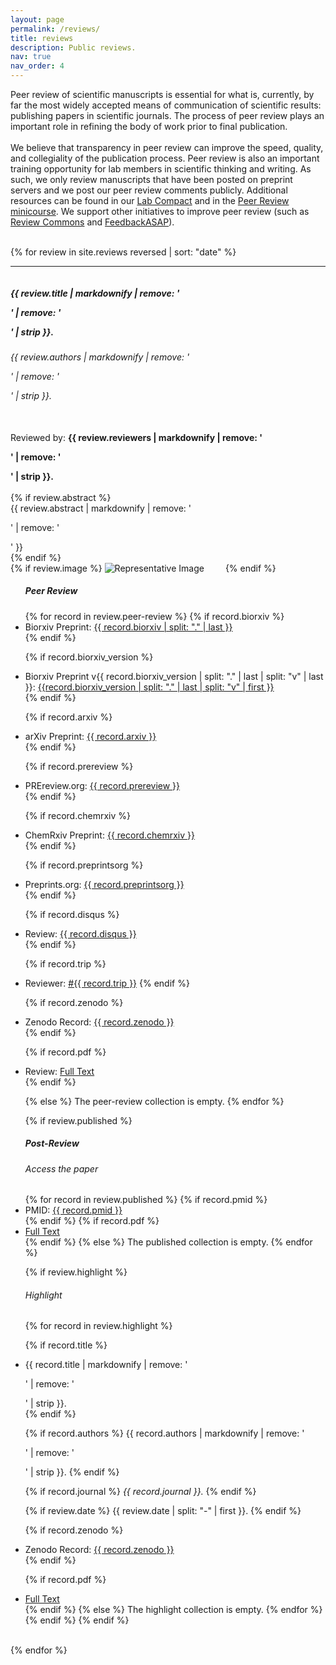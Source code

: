 ```yaml
---
layout: page
permalink: /reviews/
title: reviews
description: Public reviews.
nav: true
nav_order: 4
---
```


<!-- _pages/reviews.md -->
<div class="container-fluid">
<h7>
Peer review of scientific manuscripts is essential for what is, currently, by far the most widely
accepted means of communication of scientific results: publishing papers in scientific journals. The
process of peer review plays an important role in refining the body of work prior to final publication.
<br><br>
We believe that transparency in peer review can improve the speed, quality, and collegiality of the publication
process.  Peer review is also an important training opportunity for lab members in scientific thinking and writing. As such, we only review manuscripts that have been posted on preprint servers and we post our peer review
comments publicly. Additional resources can be found in our
<a href="https://fraserlab.com/compact/" target="_blank" alt = "Lab Compact (opens in new tab)">Lab Compact</a>
and in the <a href="https://fraserlab.com/peer_review/" target="_blank" alt = "Peer Review minicourse (opens in new tab)">Peer Review minicourse</a>. We support other initiatives to improve peer review (such as <a href="https://www.reviewcommons.org/" target="blank" alt = "Review Commons (opens in new tab)">Review Commons</a> and <a href="https://asapbio.org/feedbackasap" target="blank" alt = "FeedbackASAP (opens in new tab)">FeedbackASAP</a>).
<br><br>
</h7>

{% for review in site.reviews reversed | sort: "date" %}
<hr>
<div class="row" style="padding-top: 60px; margin-top: -60px;" id="{{ review.date }}">
<div><h5>{{ review.title | markdownify | remove: '<p>' | remove: '</p>' | strip }}.<br></h5>
<h6>{{ review.authors | markdownify | remove: '<p>' | remove: '</p>' | strip }}.</h6><br>
Reviewed by: <strong>{{ review.reviewers | markdownify | remove: '<p>' | remove: '</p>' | strip }}.</strong><br><br>
</div>
{% if review.abstract %}
<div>{{ review.abstract | markdownify | remove: '<p>' | remove: '</p>' }}</div>
{% endif %}
<br>
</div>

<div class="row" style="padding-top: 20px; margin-top: -20px">
<div class="col">
{% if review.image %}
<img class = "img-fluid" src = "{{ review.image }}" alt = "Representative Image" style="max-height: 250px;; margin-right: 30px">
{% endif %}
</div>
<ul class="col">
<h5>Peer Review</h5>
{% for record in review.peer-review %}
<!--Biorxiv-->
{% if record.biorxiv %}
<li>Biorxiv Preprint: <a href="http://dx.doi.org/10.1101/{record.biorxiv }}"<a href="https://fraserlab.com/compact/" target="_blank" alt = "biorxiv preprint link: {{ record.biorxiv }}">{{ record.biorxiv | split: "." | last }}</a></li>
{% endif %}

<!--Biorxiv specific version-->
{% if record.biorxiv_version %}
<li>Biorxiv Preprint v{{ record.biorxiv_version | split: "." | last | split: "v" | last }}: <a href="http://www.biorxiv.org/content/10.1101/{{record.biorxiv_version}}" target="_blank" alt = "biorxiv preprint link: {{record.biorxiv_version}}">{{record.biorxiv_version | split: "." | last | split: "v" | first }}</a></li>
{% endif %}

<!--Arxiv-->
{% if record.arxiv %}
<li>arXiv Preprint: <a href="https://arxiv.org/abs/{{ record.arxiv }}" target="_blank" alt = "arxiv preprint link: {{ record.arxiv }}">{{ record.arxiv }}</a></li>
{% endif %}

<!--prereview.org -->
{% if record.prereview %}
<li>PREreview.org: <a href="https://www.prereview.org/preprints/{{ record.prereview }}" target="_blank" alt = "prereview.org preprint link: {{ record.prereview }}">{{ record.prereview }}</a></li>
{% endif %}

<!--Chemrxiv-->
{% if record.chemrxiv %}
<li>ChemRxiv Preprint: <a href=" https://doi.org/10.26434/chemrxiv.{{ record.chemrxiv }}" target="_blank" alt = "chemrxiv preprint link: {{ record.chemrxiv }}">{{ record.chemrxiv }}</a></li>
{% endif %}

<!--Preprints.org -->
{% if record.preprintsorg %}
<li>Preprints.org: <a href="https://www.preprints.org/manuscript/{{ record.preprintsorg }}" target="_blank" alt = "preprints.org preprint link: {{ record.preprintsorg }}">{{ record.preprintsorg }}</a></li>
{% endif %}

<!--Disqus comment-->
{% if record.disqus %}
<li>Review: <a href="http://disq.us/p/{{ record.disqus }}" target="_blank" alt = "link to review as Disqus comment: {{ record.disqus }}">{{ record.disqus }}</a></li>
{% endif %}

<!--TRiP Review-->
{% if record.trip %}
<li>Reviewer: <a href="http://www.biorxiv.org/content/10.1101/{{ record.biorxiv_version }}#review" target="_blank" alt = "link to review as TRiP comment: {{ record.trip }}">#{{ record.trip }}</a>
{% endif %}

<!--zenodo record-->
{% if record.zenodo %}
<li>Zenodo Record: <a href="https://www.zenodo.org/record/{{ record.zenodo }}" target="_blank" alt = "link to review as zenodo PDF: {{ record.zenodo }}">{{ record.zenodo }}</a></li>
{% endif %}

{% if record.pdf %}
<li>Review: <a href="{{ record.pdf }}" target="_blank" alt="link to full review text: {{ record.pdf }}">Full Text</a></li>
{% endif %}

{% else %}
The peer-review collection is empty.
{% endfor %}
</ul>
<ul class="col">
{% if review.published %}
<h5>Post-Review</h5>
<h6>Access the paper</h6>
{% for record in review.published %}
{% if record.pmid %}
<li>PMID: <a href="http://www.ncbi.nlm.nih.gov/pubmed/{{ record.pmid }}" target="_blank" alt = "pubmed link: {{ record.pmid }}">{{ record.pmid }}</a></li>
{% endif %}
{% if record.pdf %}
<li><a href="{{ record.pdf }}" target="_blank" alt="link to full text: {{ record.pdf }}">Full Text</a></li>
{% endif %}
{% else %}
The published collection is empty.
{% endfor %}

{% if review.highlight %}
<br><h6>Highlight</h6>
{% for record in review.highlight %}
<!--Article Title-->
{% if record.title %}
<li>{{ record.title | markdownify | remove: '<p>' | remove: '</p>' | strip }}.</li>
{% endif %}

<!--Authors-->
{% if record.authors %}
{{ record.authors | markdownify | remove: '<p>' | remove: '</p>' | strip }}.
{% endif %}

<!--Journal-->
{% if record.journal %}
<i>{{ record.journal }}.</i>
{% endif %}

<!--Publication Date-->
{% if review.date %}
{{ review.date | split: "-" | first }}.
{% endif %}
<br>

<!--Zenodo Record-->
{% if record.zenodo %}
<li>Zenodo Record: <a href="https://www.zenodo.org/record/{{ record.zenodo }}" target="_blank" alt = "link to review as zenodo: {{ record.zenodo }}">{{ record.zenodo }}</a></li>
{% endif %}

<!--PDF-->
{% if record.pdf %}
<li><a href="{{ record.pdf }}" target="_blank" alt="link to full text: {{ record.pdf }}">Full Text</a></li>
{% endif %}
{% else %}
The highlight collection is empty.
{% endfor %}
{% endif %}
{% endif %}
</ul>
</div>
<br>
{% endfor %}
</div>

